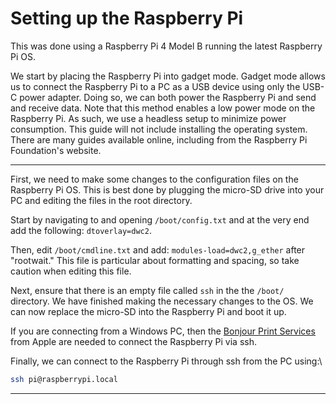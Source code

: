# Setting up the Raspberry Pi

This was done using a Raspberry Pi 4 Model B running the latest Raspberry Pi OS.&#x20;

We start by placing the Raspberry Pi into gadget mode. Gadget mode allows us to connect the Raspberry Pi to a PC as a USB device using only the USB-C power adapter. Doing so, we can both power the Raspberry Pi and send and receive data. Note that this method enables a low power mode on the Raspberry Pi. As such, we use a headless setup to minimize power consumption. This guide will not include installing the operating system. There are many guides available online, including from the Raspberry Pi Foundation's website.

***

First, we need to make some changes to the configuration files on the Raspberry Pi OS. This is best done by plugging the micro-SD drive into your PC and editing the files in the root directory.&#x20;

Start by navigating to and opening `/boot/config.txt` and at the very end add the following: `dtoverlay=dwc2`.

Then, edit `/boot/cmdline.txt` and add: `modules-load=dwc2,g_ether` after "rootwait." This file is particular about formatting and spacing, so take caution when editing this file.

Next, ensure that there is an empty file called `ssh` in the the `/boot/` directory. We have finished making the necessary changes to the OS. We can now replace the micro-SD into the Raspberry Pi and boot it up.&#x20;

If you are connecting from a Windows PC, then the [Bonjour Print Services](https://support.apple.com/kb/DL999?locale=en_US) from Apple are needed to connect the Raspberry Pi via ssh.

Finally, we can connect to the Raspberry Pi through ssh from the PC using:\


```bash
ssh pi@raspberrypi.local
```

***

